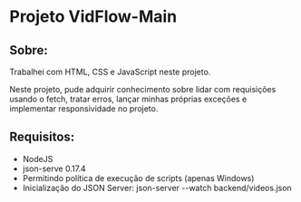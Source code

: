 <h1>Projeto VidFlow-Main</h1>
<h2>Sobre:</h2>
<p>Trabalhei com HTML, CSS e JavaScript neste projeto.</p>
<p>Neste projeto, pude adquirir conhecimento sobre lidar com requisições usando o fetch, tratar erros, lançar minhas próprias exceções e implementar responsividade no projeto.</p>
<h2>Requisitos:</h2>
<ul>
  <li>NodeJS</li>
  <li>json-serve 0.17.4</li>
  <li>Permitindo política de execução de scripts (apenas Windows)</li>
  <li>Inicialização do JSON Server:  json-server --watch backend/videos.json</li>
</ul>
